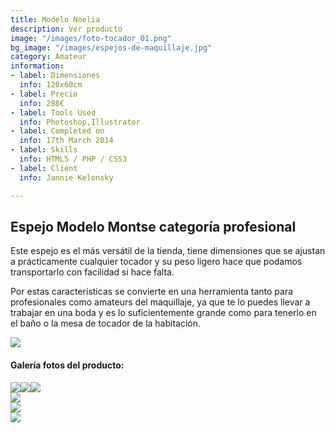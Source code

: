 ```yaml
---
title: Modelo Noelia
description: Ver producto
image: "/images/foto-tocador_01.png"
bg_image: "/images/espejos-de-maquillaje.jpg"
category: Amateur
information:
- label: Dimensiones
  info: 120x60cm
- label: Precio
  info: 288€
- label: Tools Used
  info: Photoshop,Illustrator
- label: Completed on
  info: 17th March 2014
- label: Skills
  info: HTML5 / PHP / CSS3
- label: Client
  info: Jannie Kelonsky

---
```

## Espejo Modelo Montse categoría profesional

Este espejo es el más versátil de la tienda, tiene dimensiones que se ajustan a prácticamente cualquier tocador y su peso ligero hace que podamos transportarlo con facilidad si hace falta.

Por estas características se convierte en una herramienta tanto para profesionales como amateurs del maquillaje, ya que te lo puedes llevar a trabajar en una boda y es lo suficientemente grande como para tenerlo en el baño o la mesa de tocador de la habitación.

[![](/images/boton.png)](https://espejosdemaquillaje.netlify.app/contact/ "Pedir")

#### Galería fotos del producto:

![](/images/foto-tocador_011.png)![](/images/foto-tocador_022.png)![](/images/foto-tocador_032.png)  
![](/images/foto-tocador_042.png)  
![](/images/foto-tocador_052.png)  
![](/images/foto-tocador_062.png)